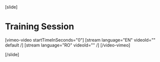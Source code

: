 [slide]
# Training Session

[vimeo-video startTimeInSeconds="0"]
[stream language="EN" videoId="" default /]
[stream language="RO" videoId=""  /]
[/video-vimeo]

[/slide]